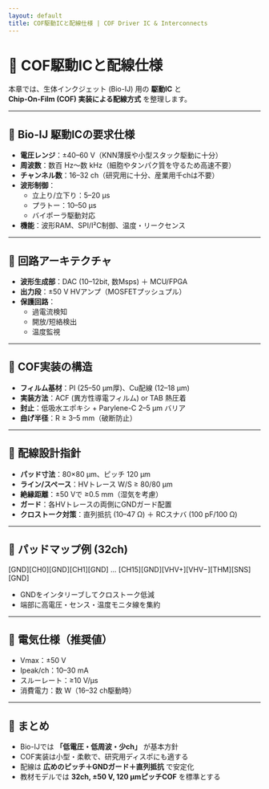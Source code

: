```yaml
---
layout: default
title: COF駆動ICと配線仕様 | COF Driver IC & Interconnects
---
```


# 🔌 COF駆動ICと配線仕様

本章では、生体インクジェット (Bio-IJ) 用の **駆動IC** と  
**Chip-On-Film (COF) 実装による配線方式** を整理します。

---

## 🔹 Bio-IJ 駆動ICの要求仕様

- **電圧レンジ**：±40–60 V（KNN薄膜や小型スタック駆動に十分）  
- **周波数**：数百 Hz〜数 kHz（細胞やタンパク質を守るため高速不要）  
- **チャンネル数**：16–32 ch（研究用に十分、産業用千chは不要）  
- **波形制御**：  
  - 立上り/立下り：5–20 µs  
  - プラトー：10–50 µs  
  - バイポーラ駆動対応  
- **機能**：波形RAM、SPI/I²C制御、温度・リークセンス  

---

## 🔹 回路アーキテクチャ

- **波形生成部**：DAC (10–12bit, 数Msps) ＋ MCU/FPGA  
- **出力段**：±50 V HVアンプ（MOSFETプッシュプル）  
- **保護回路**：  
  - 過電流検知  
  - 開放/短絡検出  
  - 温度監視  

---

## 🔹 COF実装の構造

- **フィルム基材**：PI (25–50 µm厚)、Cu配線 (12–18 µm)  
- **実装方法**：ACF (異方性導電フィルム) or TAB 熱圧着  
- **封止**：低吸水エポキシ + Parylene-C 2–5 µm バリア  
- **曲げ半径**：R ≥ 3–5 mm（破断防止）  

---

## 🔹 配線設計指針

- **パッド寸法**：80×80 µm、ピッチ 120 µm  
- **ライン/スペース**：HVトレース W/S ≥ 80/80 µm  
- **絶縁距離**：±50 Vで ≥0.5 mm（湿気を考慮）  
- **ガード**：各HVトレースの両側にGNDガード配置  
- **クロストーク対策**：直列抵抗 (10–47 Ω) ＋ RCスナバ (100 pF/100 Ω)  

---

## 🔹 パッドマップ例 (32ch)
[GND][CH0][GND][CH1][GND] … [CH15][GND][VHV+][VHV−][THM][SNS][GND]

- GNDをインタリーブしてクロストーク低減  
- 端部に高電圧・センス・温度モニタ線を集約  

---

## 🔹 電気仕様（推奨値）

- Vmax：±50 V  
- Ipeak/ch：10–30 mA  
- スルーレート：≥10 V/µs  
- 消費電力：数 W（16–32 ch駆動時）  

---

## 📌 まとめ

- Bio-IJでは **「低電圧・低周波・少ch」** が基本方針  
- COF実装は小型・柔軟で、研究用ディスポにも適する  
- 配線は **広めのピッチ＋GNDガード＋直列抵抗** で安定化  
- 教材モデルでは **32ch, ±50 V, 120 µmピッチCOF** を標準とする
  
